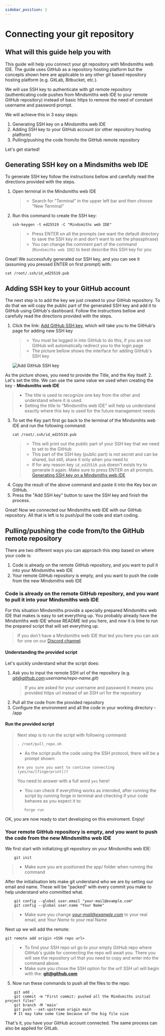 ```yaml
---
sidebar_position: 2
---
```


# Connecting your git repository

## What will this guide help you with

This guide will help you connect your git repository with Mindsmiths web IDE. The guide uses GitHub as a repository hosting 
platform but the concepts shown here are applicable to any other git based repository hosting platform 
(e.g. GitLab, Bitbucket, etc.).

We will use SSH key to authenticate with git remote repository (authenticating code pushes from Mindsmiths web IDE to 
your remote GitHub repository) instead of basic https to remove the need of constant username and password prompt.

We will achieve this in 3 easy steps:
1. Generating SSH key on a Mindsmiths web IDE
2. Adding SSH key to your GitHub account (or other repository hosting platform)
3. Pulling/pushing the code from/to the GitHub remote repository

Let's get started!


## Generating SSH key on a Mindsmiths web IDE
To generate SSH key follow the instructions bellow and carefully read the directions provided with the steps.

1. Open terminal in the Mindsmiths web IDE
   > - Search for "Terminal" in the upper left bar and then choose "New Terminal"
2. Run this command to create the SSH key:
    ```commandline
    ssh-keygen -t ed25519 -C "Mindsmiths web IDE"
    ```
    > - Press ENTER on all the prompts (we want the default directory to save the SSH key in and don't want to set the phassphrase) 
    > - You can change the comment part of the command (`Mindsmiths web IDE`) to best describe this SSH key for you

Great! We successfully generated our SSH key, and you can see it (assuming you pressed ENTER on first prompt) with:   
```commandline 
cat /root/.ssh/id_ed25519.pub
```


## Adding SSH key to your GitHub account
The next step is to add the key we just created to your GitHub repository. To do that we will copy the public part of the 
generated SSH key and add it to GitHub using GitHub's dashboard.
Follow the instructions bellow and carefully read the directions provided with the steps.

1. Click the link: [Add GitHub SSH key](https://github.com/settings/ssh/new), which will take you to the GitHub's page for
adding new SSH key
   > - You must be logged in into GitHub to do this, if you are not GitHub will automatically redirect you to the login page
   > - The picture bellow shows the interface for adding GitHub's SSH key

   ![Add GitHub SSH key](/img/connecting-git-repo/add-gitlab-ssh-key.png)

As the picture shows, you need to provide the Title, and the Key itself.
2. Let's set the title. We can use the same value we used when creating the key - **Mindsmiths web IDE**
   > - The title is used to recognize one key from the other and understand where it is used.
   > - Setting the title to "Mindsmiths web IDE" will help us understand exactly where this key is used for the future 
management needs
3. To set the Key part first go back to the terminal of the Mindsmihts web IDE and run the following command:
   ```commandline
   cat /root/.ssh/id_ed25519.pub
   ```
   > - This will print out the public part of your SSH key that we need to set to the GitHub
   > - This part of the SSH key (public part) is not secret and can be shared, but still, share it only when you need to
   > - If for any reason key `id_ed25519.pub` doesn't exists try to generate it again. Make sure to press ENTER on all prompts. 
   [Generating SSH key on a Mindsmiths web IDE](#generating-ssh-key-on-a-mindsmiths-web-ide) 
4. Copy the result of the above command and paste it into the Key box on GitHub.
5. Press the "Add SSH key" button to save the SSH key and finish the process.

Great! Now we connected our Mindsmiths web IDE with our GitHub repository. All that is left is to push/pull the code and 
start coding.


## Pulling/pushing the code from/to the GitHub remote repository
There are two different ways you can approach this step based on where your code is:
1. Code is already on the remote GitHub repository, and you want to pull it into your Mindsmiths web IDE
2. Your remote GitHub repository is empty, and you want to push the code from the new Mindsmiths web IDE

### Code is already on the remote GitHub repository, and you want to pull it into your Mindsmiths web IDE
For this situation Mindsmiths provide a specially prepared Mindsmiths web IDE that makes is easy to set everything up. 
You probably already have the Mindsmiths web IDE whose README led you here, and now it is time to run the prepared script 
that will set everything up.
> If you don't have a Mindsmiths web IDE that led you here you can ask for one on our [Discord channel](https://discord.gg/knYDVJ5Ez8).

#### Understanding the provided script 

Let's quickly understand what the script does:
1. Ask you to input the remote SSH url of the repository (e.g. *git@github.com:username/repo-name.git*)
    > If you are asked for your username and password it means you provided https url instead of an SSH url for the 
      repository
2. Pull all the code from the provided repository
3. Configure the environment and all the code in your working directory - /app

#### Run the provided script
> Next step is to run the script with following command:
>```commandline
>. /root/pull_repo.sh
>```
> - As the script pulls the code using the SSH protocol, there will be a prompt shown:
> ```commandline
> Are you sure you want to continue connecting (yes/no/[fingerprint])?
> ```
> You need to answer with a full word `yes` here!
> - You can check if everything works as intended, after running the script by running forge in terminal and checking if 
> your code behaves as you expect it to:
>```commandline
>    forge run
>```

OK, you are now ready to start developing on this enviroment. Enjoy!


### Your remote GitHub repository is empty, and you want to push the code from the new Mindsmiths web IDE
We first start with initializing git repository on your Mindsmiths web IDE:
```commandline
    git init
```
> - Make sure you are positioned the app/ folder when running the command

After the initialisation lets make git understand who we are by setting our email and name. These will be "packed" 
with every commit you make to help understand who committed what.
```commandline
    git config --global user.email "your-mail@example.com"
    git config --global user.name "Your Name"
```
> - Make sure you change *your-mail@example.com* to your real email, and *Your Name* to your real Name

Next up we will add the remote:
```commandline
git remote add origin <SSH repo url> 
```
> - To find your SSH repo url go to your empty GitHub repo where GitHub's guide for connecting the repo will await you. 
> There you will see the repository url that you need to copy and enter into the command above.
> - Make sure you chose the SSH option for the url! SSH url will begin with the: **git@github.com**

5. Now run these commands to push all the files to the repo:
```commandline
    git add .
    git commit -m "First commit: pushed all the Mindsmiths initial project files"
    git branch -M 'main'
    git push --set-upstream origin main 
    # It may take some time because of the big file size
```
That's it, you have your GitHub account connected. The same process can also be applied for GitLab.